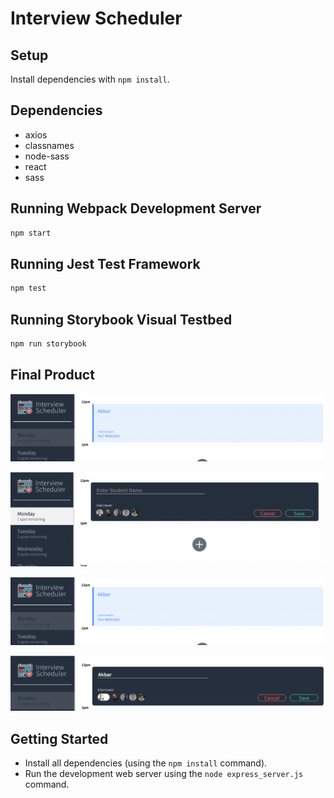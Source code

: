 # Interview Scheduler

## Setup

Install dependencies with `npm install`.

## Dependencies

- axios
- classnames
- node-sass
- react
- sass

## Running Webpack Development Server

```sh
npm start
```

## Running Jest Test Framework

```sh
npm test
```

## Running Storybook Visual Testbed

```sh
npm run storybook
```

## Final Product

!["screenshot Main Scheduler Page page"](https://github.com/mhakbar/scheduler/blob/master/images/appointment-created.png?raw=true)

!["Creating an appoitnment"](https://github.com/mhakbar/scheduler/blob/master/images/creating-appointment.png?raw=true)

!["Appointment created"](https://github.com/mhakbar/scheduler/blob/master/images/appointment-created.png?raw=true)

!["Editing an apppointment"](https://github.com/mhakbar/scheduler/blob/master/images/details.png?raw=true)




## Getting Started

- Install all dependencies (using the `npm install` command).
- Run the development web server using the `node express_server.js` command.
